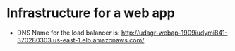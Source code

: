# Infrastructure for a web app 
- DNS Name for the load balancer is:
http://udagr-webap-1909iudymi841-370280303.us-east-1.elb.amazonaws.com/